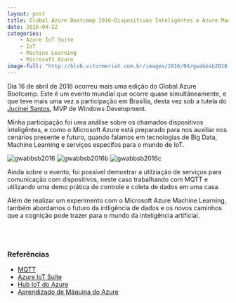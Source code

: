 ```yaml
---
layout: post
title: Global Azure Bootcamp 2016–Dispositivos Inteligêntes e Azure Machine Learning
date: 2016-04-22
categories:
    - Azure IoT Suite
    - IoT
    - Machine Learning
    - Microsoft Azure
image-full: "http://blob.vitormeriat.com.br/images/2016/04/gwabbsb2016.jpg"
---
```

Dia 16 de abril de 2016 ocorreu mais uma edição do Global Azure Bootcamp. Este é um evento mundial que ocorre quase simultâneamente, e que teve mais uma vez a participação em Brasília, desta vez sob a tutela do [Jucinei Santos](https://mvp.microsoft.com/pt-br/PublicProfile/5001388), MVP de Windows Development.

Minha participação foi uma análise sobre os chamados dispositivos inteligêntes, e como o Microsoft Azure está preparado para nos auxiliar nos cenários presente e futuro, quando falamos em tecnologias de Big Data, Machine Learning e serviços específos para o mundo de IoT.

<img alt="gwabbsb2016" src="http://blob.vitormeriat.com.br/images/2016/04/gwabbsb2016.jpg" />
<img alt="gwabbsb2016b" src="http://blob.vitormeriat.com.br/images/2016/04/gwabbsb2016b.jpg" />
<img alt="gwabbsb2016c" src="http://blob.vitormeriat.com.br/images/2016/04/gwabbsb2016c.jpg" />

Ainda sobre o evento, foi possível demostrar a utilziação de serviços para comunicação com dispositivos, neste caso trabalhando com MQTT e utilizando uma demo prática de controle e coleta de dados em uma casa.

Além de realizar um experimento com o Microsoft Azure Machine Learning, também abordamos o futuro da intligência de dados e os novos caminhos que a cognição pode trazer para o mundo da inteligência artificial.

<div style="margin-bottom: 5em;"></div>

### Referências

* [MQTT](http://mqtt.org/)
* [Azure IoT Suite](https://www.microsoft.com/pt-br/server-cloud/internet-of-things/azure-iot-suite.aspx)
* [Hub IoT do Azure](https://azure.microsoft.com/pt-br/documentation/services/iot-hub/)
* [Aprendizado de Máquina do Azure](https://azure.microsoft.com/pt-br/documentation/services/machine-learning/)
